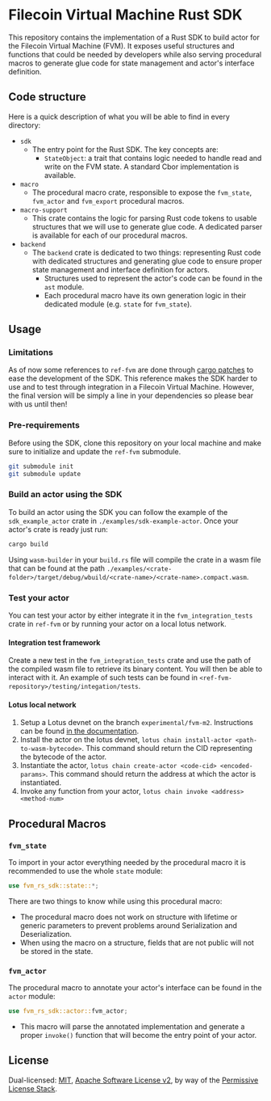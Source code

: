 # Filecoin Virtual Machine Rust SDK

This repository contains the implementation of a Rust SDK to build actor for the Filecoin Virtual Machine (FVM). It 
exposes useful structures and functions that could be needed by developers while also serving procedural macros to generate
glue code for state management and actor's interface definition.

## Code structure

Here is a quick description of what you will be able to find in every directory:
- `sdk`
  - The entry point for the Rust SDK. The key concepts are:
    - `StateObject`: a trait that contains logic needed to handle read and write on the FVM state. A standard Cbor 
    implementation is available.
- `macro`
  - The procedural macro crate, responsible to expose the `fvm_state`, `fvm_actor` and `fvm_export` procedural macros.
- `macro-support`
  - This crate contains the logic for parsing Rust code tokens to usable structures that we will use to generate glue code.
  A dedicated parser is available for each of our procedural macros.
- `backend`
  - The `backend` crate is dedicated to two things: representing Rust code with dedicated structures and generating glue 
  code to ensure proper state management and interface definition for actors.
    - Structures used to represent the actor's code can be found in the `ast` module.
    - Each procedural macro have its own generation logic in their dedicated module (e.g. `state` for `fvm_state`).

## Usage

### Limitations 

As of now some references to `ref-fvm` are done through [cargo patches](https://doc.rust-lang.org/cargo/reference/overriding-dependencies.html)
to ease the development of the SDK. This reference makes the SDK harder to use and to test through integration in a 
Filecoin Virtual Machine. However, the final version will be simply a line in your dependencies so please bear with us
until then!

### Pre-requirements

Before using the SDK, clone this repository on your local machine and make sure to initialize and update the `ref-fvm` 
submodule.

```bash
git submodule init
git submodule update
```
 
### Build an actor using the SDK

To build an actor using the SDK you can follow the example of the `sdk_example_actor` crate in `./examples/sdk-example-actor`.
Once your actor's crate is ready just run:
```bash
cargo build
```

Using `wasm-builder` in your `build.rs` file will compile the crate in a wasm file that can be found at the path 
`./examples/<crate-folder>/target/debug/wbuild/<crate-name>/<crate-name>.compact.wasm`.

### Test your actor

You can test your actor by either integrate it in the `fvm_integration_tests` crate in `ref-fvm` or by running your actor
on a local lotus network.

#### Integration test framework

Create a new test in the `fvm_integration_tests` crate and use the path of the compiled wasm file to retrieve its binary content.
You will then be able to interact with it. An example of such tests can be found in `<ref-fvm-repository>/testing/integation/tests`.

#### Lotus local network

1. Setup a Lotus devnet on the branch `experimental/fvm-m2`. Instructions can be found 
[in the documentation](https://lotus.filecoin.io/developers/local-network/).
2. Install the actor on the lotus devnet, `lotus chain install-actor <path-to-wasm-bytecode>`. This command should return
the CID representing the bytecode of the actor.
3. Instantiate the actor, `lotus chain create-actor <code-cid> <encoded-params>`. This command should return the address
at which the actor is instantiated.
4. Invoke any function from your actor, `lotus chain invoke <address> <method-num>`

## Procedural Macros

### `fvm_state`

To import in your actor everything needed by the procedural macro it is recommended to use the whole `state` module:
```rust
use fvm_rs_sdk::state::*;
```

There are two things to know while using this procedural macro:
- The procedural macro does not work on structure with lifetime or generic parameters to prevent problems around Serialization
and Deserialization.
- When using the macro on a structure, fields that are not public will not be stored in the state.

### `fvm_actor`

The procedural macro to annotate your actor's interface can be found in the `actor` module:
```rust
use fvm_rs_sdk::actor::fvm_actor;
```

- This macro will parse the annotated implementation and generate a proper `invoke()` function that will become the 
entry point of your actor.

## License

Dual-licensed: [MIT](./LICENSE-MIT), [Apache Software License v2](./LICENSE-APACHE), by way of the
[Permissive License Stack](https://protocol.ai/blog/announcing-the-permissive-license-stack/).
